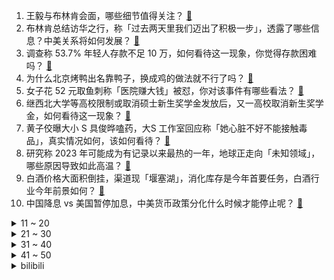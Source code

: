 1. 王毅与布林肯会面，哪些细节值得关注？ [:link:](https://www.zhihu.com/question/607413112)
2. 布林肯总结访华之行，称「过去两天里我们迈出了积极一步」，透露了哪些信息？中美关系将如何发展？ [:link:](https://www.zhihu.com/question/607531271)
3. 调查称 53.7% 年轻人存款不足 10 万，如何看待这一现象，你觉得存款困难吗？ [:link:](https://www.zhihu.com/question/607446342)
4. 为什么北京烤鸭出名靠鸭子，换成鸡的做法就不行了吗？ [:link:](https://www.zhihu.com/question/606620975)
5. 女子花 52 元取鱼刺称「医院赚大钱」被怼，你对该事件有哪些看法？ [:link:](https://www.zhihu.com/question/607346880)
6. 继西北大学等高校限制或取消硕士新生奖学金发放后，又一高校取消新生奖学金，如何看待这一现象？ [:link:](https://www.zhihu.com/question/607454580)
7. 黄子佼曝大小 S 具俊晔嗑药，大S 工作室回应称「她心脏不好不能接触毒品」，真实情况如何，该如何看待？ [:link:](https://www.zhihu.com/question/607436138)
8. 研究称 2023 年可能成为有记录以来最热的一年，地球正走向「未知领域」，哪些原因导致如此高温？ [:link:](https://www.zhihu.com/question/607397022)
9. 白酒价格大面积倒挂，渠道现「堰塞湖」，消化库存是今年首要任务，白酒行业今年前景如何？ [:link:](https://www.zhihu.com/question/607396709)
10. 中国降息 vs 美国暂停加息，中美货币政策分化什么时候才能停止呢？ [:link:](https://www.zhihu.com/question/606840816)
<details>
<summary>11 ~ 20</summary>

11. 阿联酋与卡塔尔正式复交，会对阿拉伯地区局势带来哪些影响？ [:link:](https://www.zhihu.com/question/607454054)
12. 现在中产还要买房子吗？ [:link:](https://www.zhihu.com/question/606375401)
13. 6 月 19 日上证 50 指数跌超 1.5%，CPO、AI 服务器概念股持续大涨，如何看待今日行情？ [:link:](https://www.zhihu.com/question/607406303)
14. 为什么不能制造出像蚊子口器一样的针头？ [:link:](https://www.zhihu.com/question/279174258)
15. 一个关系特别好的异性朋友有对象后，我们是不是不该再一起玩了? [:link:](https://www.zhihu.com/question/607307089)
16. 有哪些推荐给年轻人的车？ [:link:](https://www.zhihu.com/question/351728964)
17. 「鼠头鸭脖」涉事企业为江西中快，母公司经营全国七百余个高校食堂，自称营收规模直逼海底捞，透露哪些信息？ [:link:](https://www.zhihu.com/question/607420919)
18. 夏天油脂分泌旺盛，导致毛孔特别粗大，应该如何改善？ [:link:](https://www.zhihu.com/question/604568885)
19. 涂了防晒霜还要卸妆，有没有比防晒霜更好的防晒方式？ [:link:](https://www.zhihu.com/question/601079923)
20. 我姐不跟家里人来往了，怎么修复关系? [:link:](https://www.zhihu.com/question/606581353)
</details>
<details>
<summary>21 ~ 30</summary>

21. 和男友一小时前点的外卖到了，同事却突然说半小时后有聚餐，如何决择，陪男友还是与同事聚餐？ [:link:](https://www.zhihu.com/question/606242407)
22. 男朋友有上海房子，要求结婚我家出一百万怎么办？ [:link:](https://www.zhihu.com/question/606941706)
23. 为了写小说，你付出了多少努力？ [:link:](https://www.zhihu.com/question/301337248)
24. 人民币可以直接买港股了，双柜台模式能给我们带来什么？ [:link:](https://www.zhihu.com/question/603792468)
25. 利率下跌后，存款对储户吸引力大幅下降，除了货币基金，还有哪些低风险、相对高收益的理财方向推荐？ [:link:](https://www.zhihu.com/question/607031701)
26. 你见过哪些离谱的汽车改装？ [:link:](https://www.zhihu.com/question/493885469)
27. 为什么现代足球中，前腰已经逐步淘汰了？ [:link:](https://www.zhihu.com/question/605910376)
28. 布林肯在访华记者会上称「中美在一些领域可以共同努力，应对跨国挑战」，指哪些领域？还有哪些信息值得关注？ [:link:](https://www.zhihu.com/question/607511949)
29. 95 平的房子全套的装修流程大致是怎样的，需要花费大概多少钱? [:link:](https://www.zhihu.com/question/605808473)
30. 面试官问我跳槽原因，我直说是因为想涨工资，这会不会太直白了？有没有更好的话术可以参考？ [:link:](https://www.zhihu.com/question/606935154)
</details>
<details>
<summary>31 ~ 40</summary>

31. 走神的时候人还有多少意识？ [:link:](https://www.zhihu.com/question/35688966)
32. 科研圈里，为什么一些学科的女教授尤其少？ [:link:](https://www.zhihu.com/question/27404441)
33. 欧足联主席谈沙特联赛巨星政策，「引进即将退役球员不是好方法，中国足球也犯过类似的错」，如何评价此言论？ [:link:](https://www.zhihu.com/question/607409561)
34. 癌症能击垮一个百万家庭吗?看癌到底得花多少钱? [:link:](https://www.zhihu.com/question/597400209)
35. 一边是「临床医学」居高考志愿人气榜首，一边是医学生们「劝退」高中生，究竟该不该学医？你为何选择当医生？ [:link:](https://www.zhihu.com/question/607438423)
36. 最有希望超越金庸的网络作家是谁？ [:link:](https://www.zhihu.com/question/607351033)
37. 雅诗兰黛小棕瓶真抗老效果怎么样？ 有哪些好用的精华值得在 618 入手？ [:link:](https://www.zhihu.com/question/597916007)
38. 皇马官宣租借 33 岁中锋何塞卢，夏窗共签下 4 人，老佛爷说不再引援，如何看待皇马今夏的阵容换血？ [:link:](https://www.zhihu.com/question/607464583)
39. 低利率环境下，居民会主动把钱拿出来去消费吗？本轮降息对刺激国内消费规模有哪些预估的成效？ [:link:](https://www.zhihu.com/question/607047507)
40. 如何评价白敬亭、宋轶主演的电视剧《长风渡》？ [:link:](https://www.zhihu.com/question/607305319)
</details>
<details>
<summary>41 ~ 50</summary>

41. 人工智能时代，孩子与 AI 的合理距离是什么？从小接触 AI 的这一代，人生会出现哪些改变？ [:link:](https://www.zhihu.com/question/606736368)
42. 集成灶的排名是什么？哪个品牌的集成灶好？ [:link:](https://www.zhihu.com/question/379926266)
43. 如何看懂分时图？ [:link:](https://www.zhihu.com/question/511511159)
44. 奇才球员比尔被交易至太阳，太阳球员保罗被交易至奇才，他们能否大获成功？ [:link:](https://www.zhihu.com/question/607264957)
45. 厦大新闻学教授谈张雪峰言论，称「值得反思却不要轻信他的结论」，新闻学真的变成了天坑专业吗？ [:link:](https://www.zhihu.com/question/607414331)
46. 日本核污水排海在即，国际反对声浪接连不断，核污水排海将对生态环境带来哪些影响？核污水排海是唯一选项吗？ [:link:](https://www.zhihu.com/question/607418569)
47. 学数学需要靠天赋吗? [:link:](https://www.zhihu.com/question/598784833)
48. 日常生活中，到底有没有必要护肤？ [:link:](https://www.zhihu.com/question/603677998)
49. 什么样的手机能在大学用四年？ [:link:](https://www.zhihu.com/question/607420287)
50. 有无适合男士在夏天日用，又不走清新简单路子的香水？ [:link:](https://www.zhihu.com/question/601627170)
</details><details>
<summary>bilibili</summary>

</details>
